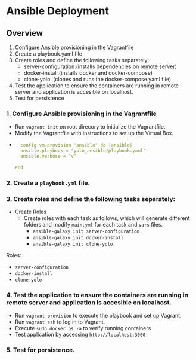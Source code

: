 # Ansible Deployment

## Overview
1. Configure Ansible provisioning in the Vagrantfile
2. Create a playbook.yaml file 
3. Create roles and define the following tasks separately:
   - server-configuration.(installs dependencies on remote server)
   - docker-install.(installs docker and docker-compose)
   - clone-yolo. (clones and runs the docker-compose.yaml file)
4. Test the application to ensure the containers are running in remote server and application is accesible on localhost.
5. Test for persistence

### 1. Configure Ansible provisioning in the Vagrantfile

- Run `vagrant init` on root direcory to initialize the Vagrantfile.
- Modify the Vagrantfile with instructions to set up the Virtual Box.
- ```yaml
    config.vm.provision "ansible" do |ansible|
    ansible.playbook = "yolo_ansible/playbook.yaml"
    ansible.verbose = "v"
    
  end
  
  ```
### 2. Create a `playbook.yml` file.
### 3. Create roles and define the following tasks separately:
- Create Roles
  - Create roles with each task as follows, which will generate different folders and modify `main.yml` for each task and `vars` files.
    - `ansible-galaxy init server-configuration`
    - `ansible-galaxy init docker-install`
    - `ansible-galaxy init clone-yolo`

Roles:
- `server-configuration`
- `docker-install`
- `clone-yolo`

### 4. Test the application to ensure the containers are running in remote server and application is accesible on localhost.

- Run `vagrant provision` to execute the playbook and set up Vagrant.
- Run `vagrant ssh` to log in to Vagrant.
- Execute `sudo docker ps -a` to verify running containers
- Test application by accessing `http://localhost:3000`


### 5. Test for persistence.